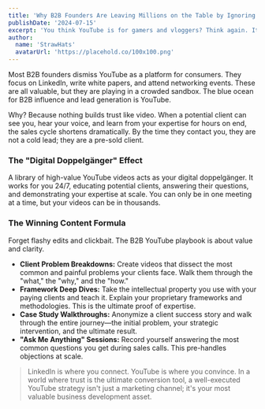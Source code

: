 ```yaml
---
title: 'Why B2B Founders Are Leaving Millions on the Table by Ignoring YouTube'
publishDate: '2024-07-15'
excerpt: 'You think YouTube is for gamers and vloggers? Think again. It''s the most powerful B2B trust-building engine on the planet. Here''s the playbook for founders to dominate their niche with video.'
author:
  name: 'StrawHats'
  avatarUrl: 'https://placehold.co/100x100.png'
---
```


Most B2B founders dismiss YouTube as a platform for consumers. They focus on LinkedIn, write white papers, and attend networking events. These are all valuable, but they are playing in a crowded sandbox. The blue ocean for B2B influence and lead generation is YouTube.

Why? Because nothing builds trust like video. When a potential client can see you, hear your voice, and learn from your expertise for hours on end, the sales cycle shortens dramatically. By the time they contact you, they are not a cold lead; they are a pre-sold client.

### The "Digital Doppelgänger" Effect

A library of high-value YouTube videos acts as your digital doppelgänger. It works for you 24/7, educating potential clients, answering their questions, and demonstrating your expertise at scale. You can only be in one meeting at a time, but your videos can be in thousands.

### The Winning Content Formula

Forget flashy edits and clickbait. The B2B YouTube playbook is about value and clarity.

*   **Client Problem Breakdowns:** Create videos that dissect the most common and painful problems your clients face. Walk them through the "what," the "why," and the "how."
*   **Framework Deep Dives:** Take the intellectual property you use with your paying clients and teach it. Explain your proprietary frameworks and methodologies. This is the ultimate proof of expertise.
*   **Case Study Walkthroughs:** Anonymize a client success story and walk through the entire journey—the initial problem, your strategic intervention, and the ultimate result.
*   **"Ask Me Anything" Sessions:** Record yourself answering the most common questions you get during sales calls. This pre-handles objections at scale.

> LinkedIn is where you connect. YouTube is where you convince. In a world where trust is the ultimate conversion tool, a well-executed YouTube strategy isn't just a marketing channel; it's your most valuable business development asset.
